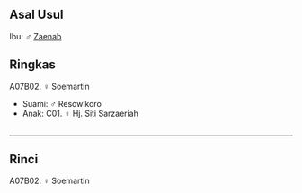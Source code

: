 ## Asal Usul

Ibu: ♂ [Zaenab][up] 

## Ringkas

A07B02. ♀ Soemartin
	<br/>

*	Suami: ♂ Resowikoro
	<br/> 
*	Anak: C01. ♀ Hj. Siti Sarzaeriah
	<br/><br/>

-- -- --

## Rinci

A07B02. ♀ Soemartin
	<br/>

[up]: https://github.com/epsi-rns/gitodipuro/blob/master/tree/A07.md
